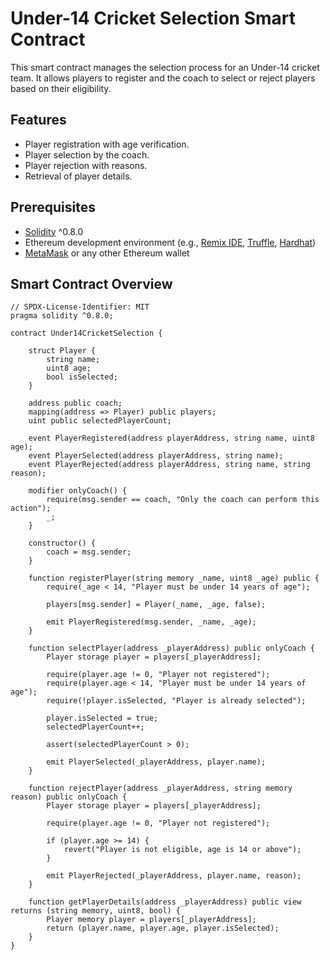 # Under-14 Cricket Selection Smart Contract

This smart contract manages the selection process for an Under-14 cricket team. It allows players to register and the coach to select or reject players based on their eligibility.

## Features

- Player registration with age verification.
- Player selection by the coach.
- Player rejection with reasons.
- Retrieval of player details.

## Prerequisites

- [Solidity](https://soliditylang.org/) ^0.8.0
- Ethereum development environment (e.g., [Remix IDE](https://remix.ethereum.org/), [Truffle](https://www.trufflesuite.com/), [Hardhat](https://hardhat.org/))
- [MetaMask](https://metamask.io/) or any other Ethereum wallet

## Smart Contract Overview

```solidity
// SPDX-License-Identifier: MIT
pragma solidity ^0.8.0;

contract Under14CricketSelection {

    struct Player {
        string name;
        uint8 age;
        bool isSelected;
    }

    address public coach;
    mapping(address => Player) public players;
    uint public selectedPlayerCount;

    event PlayerRegistered(address playerAddress, string name, uint8 age);
    event PlayerSelected(address playerAddress, string name);
    event PlayerRejected(address playerAddress, string name, string reason);

    modifier onlyCoach() {
        require(msg.sender == coach, "Only the coach can perform this action");
        _;
    }

    constructor() {
        coach = msg.sender;
    }

    function registerPlayer(string memory _name, uint8 _age) public {
        require(_age < 14, "Player must be under 14 years of age");
        
        players[msg.sender] = Player(_name, _age, false);

        emit PlayerRegistered(msg.sender, _name, _age);
    }

    function selectPlayer(address _playerAddress) public onlyCoach {
        Player storage player = players[_playerAddress];
        
        require(player.age != 0, "Player not registered");
        require(player.age < 14, "Player must be under 14 years of age");
        require(!player.isSelected, "Player is already selected");

        player.isSelected = true;
        selectedPlayerCount++;

        assert(selectedPlayerCount > 0);

        emit PlayerSelected(_playerAddress, player.name);
    }

    function rejectPlayer(address _playerAddress, string memory reason) public onlyCoach {
        Player storage player = players[_playerAddress];

        require(player.age != 0, "Player not registered");
        
        if (player.age >= 14) {
            revert("Player is not eligible, age is 14 or above");
        }

        emit PlayerRejected(_playerAddress, player.name, reason);
    }

    function getPlayerDetails(address _playerAddress) public view returns (string memory, uint8, bool) {
        Player memory player = players[_playerAddress];
        return (player.name, player.age, player.isSelected);
    }
}


